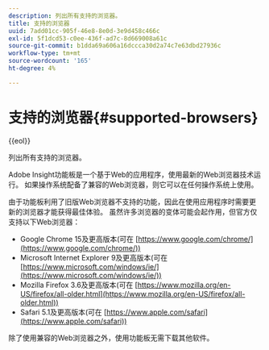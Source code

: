 ```yaml
---
description: 列出所有支持的浏览器。
title: 支持的浏览器
uuid: 7add01cc-905f-46e8-8e0d-3e9d458c466c
exl-id: 5f1dcd53-c0ee-436f-ad7c-8d669008a61c
source-git-commit: b1dda69a606a16dccca30d2a74c7e63dbd27936c
workflow-type: tm+mt
source-wordcount: '165'
ht-degree: 4%

---
```


# 支持的浏览器{#supported-browsers}

{{eol}}

列出所有支持的浏览器。

Adobe Insight功能板是一个基于Web的应用程序，使用最新的Web浏览器技术运行。 如果操作系统配备了兼容的Web浏览器，则它可以在任何操作系统上使用。

由于功能板利用了旧版Web浏览器不支持的功能，因此在使用应用程序时需要更新的浏览器才能获得最佳体验。 虽然许多浏览器的变体可能会起作用，但官方仅支持以下Web浏览器：

* Google Chrome 15及更高版本(可在 [https://www.google.com/chrome/](https://www.google.com/chrome/))
* Microsoft Internet Explorer 9及更高版本(可在 [https://www.microsoft.com/windows/ie/](https://www.microsoft.com/windows/ie/))
* Mozilla Firefox 3.6及更高版本(可在 [https://www.mozilla.org/en-US/firefox/all-older.html](https://www.mozilla.org/en-US/firefox/all-older.html))
* Safari 5.1及更高版本(可在 [https://www.apple.com/safari](https://www.apple.com/safari))

除了使用兼容的Web浏览器之外，使用功能板无需下载其他软件。
